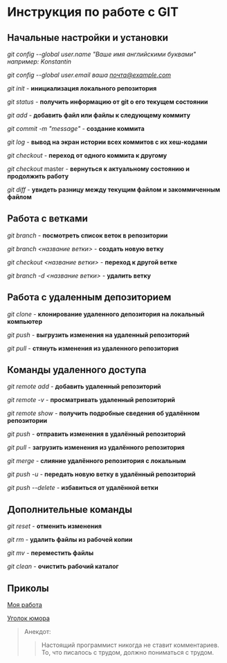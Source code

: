 # Инструкция по работе с GIT


## Начальные настройки и установки

*git config --global user.name "Ваше имя английскими буквами" например: Konstantin* 

*git config --global user.email ваша почта@example.com* 

*git init* - **инициализация локального репозитория**

*git status* - **получить информацию от git о его текущем состоянии**

*git add* - **добавить файл или файлы к следующему коммиту**

*git commit -m "message"* - **создание коммита**

*git log* - **вывод на экран истории всех коммитов с их хеш-кодами**

*git checkout* - **переход от одного коммита к другому**

*git checkout* master - **вернуться к актуальному состоянию и продолжить работу**

*git diff* - **увидеть разницу между текущим файлом и закоммиченным файлом**

## Работа с ветками

*git branch* - **посмотреть список веток в репозитории**

*git branch <название ветки>* - **создать новую ветку**

*git checkout <название ветки>* - **переход к другой ветке**

*git branch -d <название ветки>* - **удалить ветку**


## Работа с удаленным депозиторием

*git clone* - **клонирование удаленного депозитория на локальный компьютер**

*git push* - **выгрузить изменения на удаленный репозиторий**

*git pull* - **стянуть изменения из удаленного репозитория**



## Команды удаленного доступа

*git remote add <shortname URL>* - **добавить удаленный репозиторий**

*git remote -v <shortname URL>* - **просматривать удаленный репозиторий**

*git remote show <shortname>* - **получить подробные сведения об удалённом репозитории**

*git push <shortname branch name>* - **отправить изменения в удалённый репозиторий**

*git pull <shortname branch name>* - **загрузить изменения из удалённого репозитория**

*git merge <shortname>* - **cлияние удалённого репозитория с локальным**

*git push -u <shortname new_branch name>* - **передать новую ветку в удалённый репозиторий**

*git push --delete <shortname existing_branch name>* - **избавиться от удалённой ветки**

## Дополнительные команды

*git reset* - **отменить изменения**

*git rm* - **удалить файлы из рабочей копии**

*git mv* - **переместить файлы**

*git clean* - **очистить рабочий каталог**


## Приколы

[Моя работа](https://mic-spb.ru/ru/)

[Уголок юмора](https://anekdotbar.ru/pro-programmistov/)

> Анекдот:
>> Настоящий программист никогда не ставит комментариев. То, что писалось с трудом, должно пониматься с трудом.